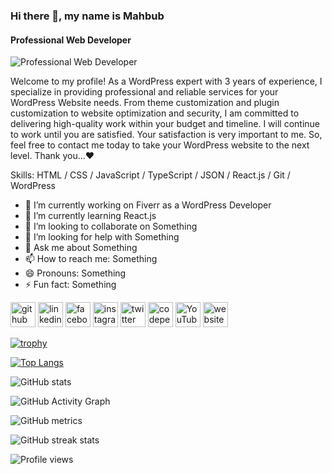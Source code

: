 ### Hi there 👋, my name is Mahbub
#### Professional Web Developer
![Professional Web Developer](https://media.licdn.com/dms/image/D5616AQEFGeixXNwLag/profile-displaybackgroundimage-shrink_350_1400/0/1700036722421?e=1705536000&v=beta&t=aErO7xRMlj2ssh3JSpeco9RETzOBXNVZuGU2fC3Te5o)

Welcome to my profile! As a WordPress expert with 3 years of experience, I specialize in providing professional and reliable services for your WordPress Website needs. From theme customization and plugin customization to website optimization and security, I am committed to delivering high-quality work within your budget and timeline. I will continue to work until you are satisfied. Your satisfaction is very important to me. So, feel free to contact me today to take your WordPress website to the next level. Thank you...❤

Skills: HTML / CSS / JavaScript / TypeScript / JSON / React.js / Git / WordPress

- 🔭 I’m currently working on Fiverr as a WordPress Developer 
- 🌱 I’m currently learning React.js 
- 👯 I’m looking to collaborate on Something 
- 🤔 I’m looking for help with Something 
- 💬 Ask me about Something 
- 📫 How to reach me: Something 
- 😄 Pronouns: Something 
- ⚡ Fun fact: Something 


[<img src='https://cdn.jsdelivr.net/npm/simple-icons@3.0.1/icons/github.svg' alt='github' height='40'>](https://github.com/mdmahabub66)  [<img src='https://cdn.jsdelivr.net/npm/simple-icons@3.0.1/icons/linkedin.svg' alt='linkedin' height='40'>](https://www.linkedin.com/in/mdmaahabub/)  [<img src='https://cdn.jsdelivr.net/npm/simple-icons@3.0.1/icons/facebook.svg' alt='facebook' height='40'>](https://www.facebook.com/pdmahbub)  [<img src='https://cdn.jsdelivr.net/npm/simple-icons@3.0.1/icons/instagram.svg' alt='instagram' height='40'>](https://www.instagram.com/mdmaahabub/)  [<img src='https://cdn.jsdelivr.net/npm/simple-icons@3.0.1/icons/twitter.svg' alt='twitter' height='40'>](https://twitter.com/mdmaahabub)  [<img src='https://cdn.jsdelivr.net/npm/simple-icons@3.0.1/icons/codepen.svg' alt='codepen' height='40'>](https://codepen.io/mdmahabub)  [<img src='https://cdn.jsdelivr.net/npm/simple-icons@3.0.1/icons/youtube.svg' alt='YouTube' height='40'>](https://www.youtube.com/channel/b1bjdct_OzmGHTwjeFyC-g)  [<img src='https://cdn.jsdelivr.net/npm/simple-icons@3.0.1/icons/icloud.svg' alt='website' height='40'>](https://prowebly.com/)  

[![trophy](https://github-profile-trophy.vercel.app/?username=mdmahabub66)](https://github.com/ryo-ma/github-profile-trophy)

[![Top Langs](https://github-readme-stats.vercel.app/api/top-langs/?username=mdmahabub66)](https://github.com/anuraghazra/github-readme-stats)

![GitHub stats](https://github-readme-stats.vercel.app/api?username=mdmahabub66&show_icons=true)  

![GitHub Activity Graph](https://activity-graph.herokuapp.com/graph?username=mdmahabub66)  

![GitHub metrics](https://metrics.lecoq.io/mdmahabub66)  

![GitHub streak stats](https://streak-stats.demolab.com/?user=mdmahabub66)  

![Profile views](https://gpvc.arturio.dev/mdmahabub66)  
